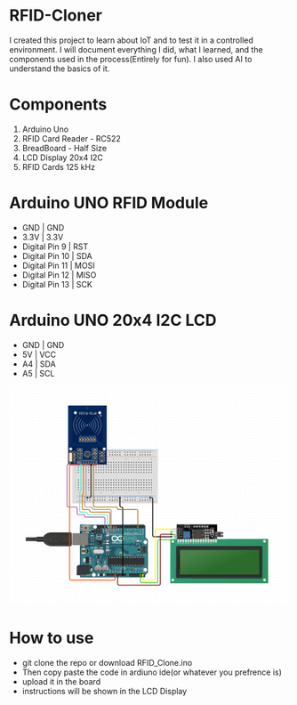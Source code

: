 # RFID-Cloner
I created this project to learn about IoT and to test it in a controlled environment. I will document everything I did, what I learned, and the components used in the process(Entirely for fun). I also used AI to understand the basics of it.
# Components 
1. Arduino Uno
2. RFID Card Reader - RC522
3. BreadBoard - Half Size
4. LCD Display 20x4 I2C
5. RFID Cards 125 kHz

# Arduino UNO	RFID Module
- GND	| GND
- 3.3V	| 3.3V
- Digital Pin 9	 | RST
- Digital Pin 10 | SDA
- Digital Pin 11 | MOSI
- Digital Pin 12 | MISO
- Digital Pin 13 | SCK

# Arduino UNO	20x4 I2C LCD
- GND	| GND
- 5V	| VCC
- A4	| SDA
- A5  | SCL

![alt text](https://github.com/adityaluthra0987/RFID-Cloner/blob/main/Screenshot%20from%202024-07-15%2011-15-28.png)

# How to use
- git clone the repo or download RFID_Clone.ino
- Then copy paste the code in ardiuno ide(or whatever you prefrence is)
- upload it in the board
- instructions will be shown in the LCD Display 
